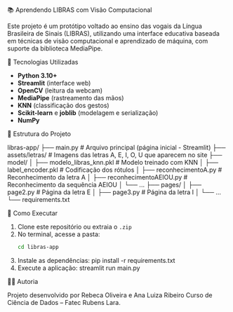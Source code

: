 📚 Aprendendo LIBRAS com Visão Computacional

Este projeto é um protótipo voltado ao ensino das vogais da Língua Brasileira de Sinais (LIBRAS), utilizando uma interface educativa baseada em técnicas de visão computacional e aprendizado de máquina, com suporte da biblioteca MediaPipe.

🔧 Tecnologias Utilizadas

- **Python 3.10+**
- **Streamlit** (interface web)
- **OpenCV** (leitura da webcam)
- **MediaPipe** (rastreamento das mãos)
- **KNN** (classificação dos gestos)
- **Scikit-learn** e **joblib** (modelagem e serialização)
- **NumPy**


📁 Estrutura do Projeto

libras-app/
├── main.py # Arquivo principal (página inicial - Streamlit)
├── assets/letras/ # Imagens das letras A, E, I, O, U que aparecem no site
├── model/
│ ├── modelo_libras_knn.pkl # Modelo treinado com KNN
│ ├── label_encoder.pkl # Codificação dos rótulos
│ ├── reconhecimentoA.py # Reconhecimento da letra A
│ ├── reconhecimentoAEIOU.py # Reconhecimento da sequência AEIOU
│ └── ...
├── pages/
│ ├── page2.py # Página da letra E
│ ├── page3.py # Página da letra I
│ └── ...
└── requirements.txt


🚀 Como Executar

1. Clone este repositório ou extraia o `.zip`
2. No terminal, acesse a pasta:
   ```bash
   cd libras-app
3. Instale as dependências:
	pip install -r requirements.txt
4. Execute a aplicação:
	streamlit run main.py


👩‍💻 Autoria

Projeto desenvolvido por Rebeca Oliveira e Ana Luiza Ribeiro 
Curso de Ciência de Dados – Fatec Rubens Lara.
